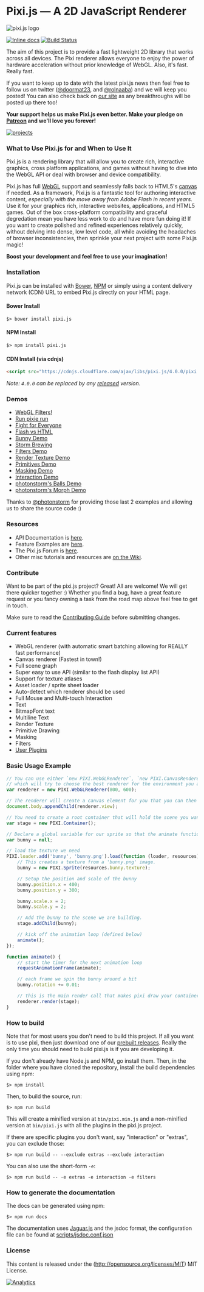 Pixi.js — A 2D JavaScript Renderer
=============

![pixi.js logo](http://www.goodboydigital.com/pixijs/pixiV4_wide_full.jpg)




[![Inline docs](http://inch-ci.org/github/GoodBoyDigital/pixi.js.svg?branch=dev)](http://inch-ci.org/github/GoodBoyDigital/pixi.js)
[![Build Status](https://travis-ci.org/pixijs/pixi.js.svg?branch=dev)](https://travis-ci.org/pixijs/pixi.js)

The aim of this project is to provide a fast lightweight 2D library that works
across all devices. The Pixi renderer allows everyone to enjoy the power of
hardware acceleration without prior knowledge of WebGL. Also, it's fast. Really fast.

If you want to keep up to date with the latest pixi.js news then feel free to follow us on twitter
([@doormat23](https://twitter.com/doormat23), and [@rolnaaba](https://twitter.com/rolnaaba))
and we will keep you posted! You can also check back on [our site](http://www.goodboydigital.com/blog)
as any breakthroughs will be posted up there too!

**Your support helps us make Pixi.js even better. Make your pledge on [Patreon](https://www.patreon.com/user?u=2384552&ty=h&u=2384552) and we'll love you forever!**

[![projects](http://www.pixijs.com/wp-content/uploads/2013/05/headerPanel_projects-898x342.jpg)](http://www.pixijs.com/projects/)

### What to Use Pixi.js for and When to Use It

Pixi.js is a rendering library that will allow you to create rich, interactive graphics, cross platform applications, and games without having to dive into the WebGL API or deal with browser and device compatibility.

Pixi.js has full [WebGL](https://en.wikipedia.org/wiki/WebGL) support and seamlessly falls back to HTML5's [canvas](https://en.wikipedia.org/wiki/Canvas_element) if needed. As a framework, Pixi.js is a fantastic tool for authoring interactive content, *especially with the move away from Adobe Flash in recent years*. Use it for your graphics rich, interactive websites, applications, and HTML5 games.  Out of the box cross-platform compatibility and graceful degredation mean you have less work to do and have more fun doing it! If you want to create polished and refined experiences relatively quickly, without delving into dense, low level code, all while avoiding the headaches of browser inconsistencies, then sprinkle your next project with some Pixi.js magic!

**Boost your development and feel free to use your imagination!**

### Installation ###

Pixi.js can be installed with [Bower](https://bower.io/#getting-started), [NPM](https://docs.npmjs.com/getting-started/what-is-npm) or simply using a content delivery network (CDN) URL to embed Pixi.js directly on your HTML page. 

#### Bower Install

```
$> bower install pixi.js
```

#### NPM Install

```
$> npm install pixi.js
```

#### CDN Install (via cdnjs)

```html
<script src="https://cdnjs.cloudflare.com/ajax/libs/pixi.js/4.0.0/pixi.min.js"></script>
```
_Note: `4.0.0` can be replaced by any [released](/pixijs/pixi.js/releases) version._


### Demos ###

- [WebGL Filters!](http://www.goodboydigital.com/pixijs/examples/15/indexAll.html)
- [Run pixie run](http://www.goodboydigital.com/runpixierun)
- [Fight for Everyone](http://www.goodboydigital.com/casestudies/fightforeveryone)
- [Flash vs HTML](http://flashvhtml.com)
- [Bunny Demo](http://www.goodboydigital.com/pixijs/bunnymark)
- [Storm Brewing](http://www.goodboydigital.com/pixijs/storm)
- [Filters Demo](http://www.goodboydigital.com/pixijs/examples/15/indexAll.html)
- [Render Texture Demo](http://www.goodboydigital.com/pixijs/examples/11)
- [Primitives Demo](http://www.goodboydigital.com/pixijs/examples/13)
- [Masking Demo](http://www.goodboydigital.com/pixijs/examples/14)
- [Interaction Demo](http://www.goodboydigital.com/pixijs/examples/6)
- [photonstorm's Balls Demo](http://gametest.mobi/pixi/balls)
- [photonstorm's Morph Demo](http://gametest.mobi/pixi/morph)

Thanks to [@photonstorm](https://twitter.com/photonstorm) for providing
those last 2 examples and allowing us to share the source code :)

### Resources ###

- API Documentation is [here](http://pixijs.github.io/docs).
- Feature Examples are [here](https://pixijs.github.io/examples).
- The Pixi.js Forum is [here](http://www.html5gamedevs.com/forum/15-pixijs).
- Other misc tutorials and resources are [on the Wiki](https://github.com/pixijs/pixi.js/wiki/Resources).

### Contribute ###

Want to be part of the pixi.js project? Great! All are welcome! We will get there quicker
together :) Whether you find a bug, have a great feature request or you fancy owning a task
from the road map above feel free to get in touch.

Make sure to read the [Contributing Guide](https://github.com/pixijs/pixi.js/blob/master/CONTRIBUTING.md)
before submitting changes.

### Current features ###

- WebGL renderer (with automatic smart batching allowing for REALLY fast performance)
- Canvas renderer (Fastest in town!)
- Full scene graph
- Super easy to use API (similar to the flash display list API)
- Support for texture atlases
- Asset loader / sprite sheet loader
- Auto-detect which renderer should be used
- Full Mouse and Multi-touch Interaction
- Text
- BitmapFont text
- Multiline Text
- Render Texture
- Primitive Drawing
- Masking
- Filters
- [User Plugins](https://github.com/pixijs/pixi.js/wiki/Pixi-v3-Plugins)

### Basic Usage Example ###

```js
// You can use either `new PIXI.WebGLRenderer`, `new PIXI.CanvasRenderer`, or `PIXI.autoDetectRenderer`
// which will try to choose the best renderer for the environment you are in.
var renderer = new PIXI.WebGLRenderer(800, 600);

// The renderer will create a canvas element for you that you can then insert into the DOM.
document.body.appendChild(renderer.view);

// You need to create a root container that will hold the scene you want to draw.
var stage = new PIXI.Container();

// Declare a global variable for our sprite so that the animate function can access it.
var bunny = null;

// load the texture we need
PIXI.loader.add('bunny', 'bunny.png').load(function (loader, resources) {
    // This creates a texture from a 'bunny.png' image.
    bunny = new PIXI.Sprite(resources.bunny.texture);

    // Setup the position and scale of the bunny
    bunny.position.x = 400;
    bunny.position.y = 300;

    bunny.scale.x = 2;
    bunny.scale.y = 2;

    // Add the bunny to the scene we are building.
    stage.addChild(bunny);

    // kick off the animation loop (defined below)
    animate();
});

function animate() {
    // start the timer for the next animation loop
    requestAnimationFrame(animate);

    // each frame we spin the bunny around a bit
    bunny.rotation += 0.01;

    // this is the main render call that makes pixi draw your container and its children.
    renderer.render(stage);
}
```

### How to build ###

Note that for most users you don't need to build this project. If all you want is to use pixi, then
just download one of our [prebuilt releases](https://github.com/pixijs/pixi.js/releases). Really
the only time you should need to build pixi.js is if you are developing it.

If you don't already have Node.js and NPM, go install them. Then, in the folder where you have cloned 
the repository, install the build dependencies using npm:

```
$> npm install
```

Then, to build the source, run:

```
$> npm run build
```

This will create a minified version at `bin/pixi.min.js` and a non-minified version at `bin/pixi.js`
with all the plugins in the pixi.js project.

If there are specific plugins you don't want, say "interaction" or "extras", you can exclude those:

```
$> npm run build -- --exclude extras --exclude interaction
```

You can also use the short-form `-e`:

```
$> npm run build -- -e extras -e interaction -e filters
```

### How to generate the documentation ###

The docs can be generated using npm:

```
$> npm run docs
```

The documentation uses [Jaguar.js](https://github.com/davidshimjs/jaguarjs-jsdoc) and the jsdoc format, the configuration file can be found at [scripts/jsdoc.conf.json](scripts/jsdoc.conf.json)

### License ###

This content is released under the (http://opensource.org/licenses/MIT) MIT License.

[![Analytics](https://ga-beacon.appspot.com/UA-39213431-2/pixi.js/index)](https://github.com/igrigorik/ga-beacon)
